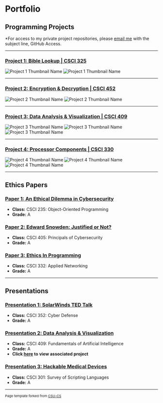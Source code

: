 Portfolio
=========

Programming Projects
--------------------

*For access to my private project repositories, please [email me](mailto:example@jessetaylor_98@yahoo.com?subject=GitHub%20Access) with the subject line, GitHub Access.

---
### [Project 1: Bible Lookup | CSCI 325](project1)

![Project 1 Thumbnail Name](images/Project1/MainMenu.png)
![Project 1 Thumbnail Name](images/Project1/Search.png)

---
### [Project 2: Encryption & Decryption | CSCI 452](project2)

![Project 2 Thumbnail Name](images/Project2/BasicSentence.png)
![Project 2 Thumbnail Name](images/Project2/Numbers.png)

---
### [Project 3: Data Analysis & Visualization | CSCI 409](project3)

![Project 3 Thumbnail Name](images/Project3/Angle1.png)
![Project 3 Thumbnail Name](images/Project3/Angle2.png)
![Project 3 Thumbnail Name](images/Project3/Angle3.png)

---
### [Project 4: Processor Components | CSCI 330](project4)

![Project 4 Thumbnail Name](images/Project4/Ripple.jpg)
![Project 4 Thumbnail Name](images/Project4/controlROM1.png)
![Project 4 Thumbnail Name](images/Project4/controlROM2.png)

---

Ethics Papers
-------------

### [Paper 1: An Ethical Dilemma in Cybersecurity](/pdf/CSCI_235_Paper.pdf)

-   **Class:** CSCI 235: Object-Oriented Programming
-   **Grade:** A

### [Paper 2: Edward Snowden: Justified or Not?](/pdf/CSCI_405_Paper.pdf)

-   **Class:** CSCI 405: Principals of Cybersecurity
-   **Grade:** A

### [Paper 3: Ethics In Programming](/pdf/CSCI_332_Paper.pdf)

-   **Class:** CSCI 332: Applied Networking
-   **Grade:** A

---

Presentations
-------------

### [Presentation 1: SolarWinds TED Talk](/pdf/CSCI_352_Presentation.pdf)

- **Class:** CSCI 352: Cyber Defense
- **Grade:** A


### [Presentation 2: Data Analysis & Visualization](/pdf/CSCI_409_Presentation.pdf)

- **Class:** CSCI 409: Fundamentals of Artificial Intelligence
- **Grade:** A
- **Click [here](/project3) to view associated project**


### [Presentation 3: Hackable Medical Devices](/pdf/HackableMedicalDevices.pdf)

- **Class:** CSCI 301: Survey of Scripting Languages
- **Grade:** A

---

<p style="font-size:11px">Page template forked from <a href="https://github.com/csu-cs/csci-portfolio">CSU-CS</a></p>
<!-- Remove above link if you don't want to attributive -->
